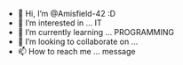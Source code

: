 - 👋 Hi, I’m @Amisfield-42 :D
- 👀 I’m interested in ... IT
- 🌱 I’m currently learning ... PROGRAMMING
- 💞️ I’m looking to collaborate on ...
- 📫 How to reach me ... message

<!---
Amisfield-42/Amisfield-42 is a ✨ special ✨ repository because its `README.md` (this file) appears on your GitHub profile.
You can click the Preview link to take a look at your changes.
--->
